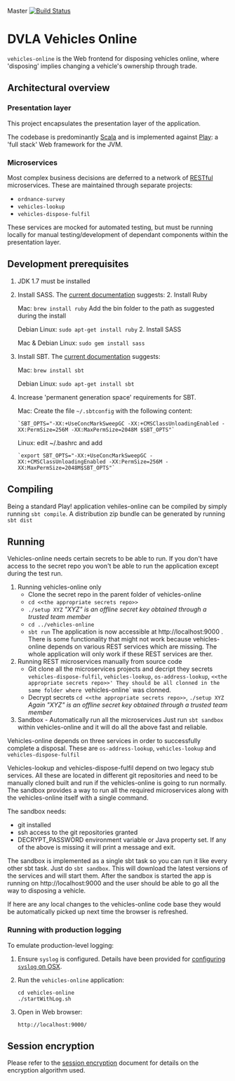 Master [![Build Status](https://travis-ci.org/dvla/vehicles-online.svg?branch=master)](https://travis-ci.org/dvla/vehicles-online)

DVLA Vehicles Online
====================

`vehicles-online` is the Web frontend for disposing vehicles online, where 'disposing' implies changing a vehicle's
ownership through trade.

Architectural overview
----------------------

### Presentation layer

This project encapsulates the presentation layer of the application.

The codebase is predominantly [Scala][scala] and is implemented against [Play][play-framework]: a 'full stack' Web
framework for the JVM.

### Microservices

Most complex business decisions are deferred to a network of [RESTful][rest] microservices. These are maintained through
separate projects:

-   `ordnance-survey`
-   `vehicles-lookup`
-   `vehicles-dispose-fulfil`

These services are mocked for automated testing, but must be running locally for manual testing/development of dependant
components within the presentation layer.


Development prerequisites
-----------------------
1.  JDK 1.7 must be installed
1.  Install SASS. The [current documentation][install-sass] suggests:
    2. Install Ruby
    
       Mac: `brew install ruby` Add the bin folder to the path as suggested during the install

       Debian Linux: `sudo apt-get install ruby`
    2. Install SASS
    
       Mac & Debian Linux: `sudo gem install sass`

1.  Install SBT.  The [current documentation][install-sbt] suggests:

    Mac: `brew install sbt`
    
    Debian Linux: `sudo apt-get install sbt`

1.  Increase 'permanent generation space' requirements for SBT.

    Mac: Create the file `~/.sbtconfig` with the following content:

        `SBT_OPTS="-XX:+UseConcMarkSweepGC -XX:+CMSClassUnloadingEnabled -XX:PermSize=256M -XX:MaxPermSize=2048M $SBT_OPTS"`
        
    Linux: edit ~/.bashrc and add 
    
        `export SBT_OPTS="-XX:+UseConcMarkSweepGC -XX:+CMSClassUnloadingEnabled -XX:PermSize=256M -XX:MaxPermSize=2048M$SBT_OPTS"`
        
Compiling
---------
Being a standard Play! application vehiles-online can be compiled by simply running `sbt compile`. A distribution zip bundle can be generated by running `sbt dist`

Running
-------
Vehicles-online needs certain secrets to be able to run. If you don't have access to the secret repo you won't be able to run the application except during the test run.

1. Running vehicles-online only
    - Clone the secret repo in the parent folder of vehicles-online
    - `cd <<the appropriate secrets repo>>`
    - `./setup XYZ` *"XYZ" is an offline secret key obtained through a trusted team member*
    - `cd ../vehicles-online`
    - `sbt run`
    The application is now accessible at http://localhost:9000 . There is some functionality that might not work because vehicles-online depends on various REST services which are missing. The whole application will only work if these REST services are ther.
2. Running  REST microservices manually from source code
    - Git clone all the microservices projects and decript they secrets `vehicles-dispose-fulfil`, `vehicles-lookup`, `os-address-lookup`, `<<the appropriate secrets repo>>' They should be all clonned in the same folder where `vehicles-online` was clonned.
    - Decrypt secrets `cd <<the appropriate secrets repo>>`, `./setup XYZ` *Again "XYZ" is an offline secret key obtained through a trusted team member*
3. Sandbox - Automatically run all the microservices
Just run ```sbt sandbox``` within vehicles-online and it will do all the above fast and reliable. 

Vehicles-online depends on three services in order to successfully complete a disposal. These are `os-address-lookup`, `vehicles-lookup` and `vehicles-dispose-fulfil`

Vehicles-lookup and vehicles-dispose-fulfil depend on two legacy stub services.
All these are located in different git repositories and need to be manually cloned built and run if the vehicles-online is going to run normally.
The sandbox provides a way to run all the required microservices along with the vehicles-online itself with a single command.

The sandbox needs:
- git installed
- ssh access to the git repositories granted
- DECRYPT_PASSWORD environment variable or Java property set.
If any of the above is missing it will print a message and exit.

The sandbox is implemented as a single sbt task so you can run it like every other sbt task. Just do ```sbt sandbox```. This will download the latest versions of the services and will start them. After the sandbox is started the app is running on http://localhost:9000 and the user should be able to go all the way to disposing a vehicle.

If here are any local changes to the vehicles-online code base they would be automatically picked up next time the browser is refreshed.


### Running with production logging

To emulate production-level logging:

1.  Ensure `syslog` is configured. Details have been provided for [configuring `syslog` on OSX][syslog-osx].

2.  Run the `vehicles-online` application:

        cd vehicles-online
        ./startWithLog.sh
        
3.  Open in Web browser:

        http://localhost:9000/


Session encryption
------------------

Please refer to the [session encryption][session-encryption] document for details on the encryption algorithm used.

[install-sass]: http://sass-lang.com/install "Install SASS"
[install-sbt]: http://www.scala-sbt.org/release/docs/Getting-Started/Setup.html#installing-sbt "Install SBT"
[rest]: https://www.ics.uci.edu/~fielding/pubs/dissertation/rest_arch_style.htm "REST"
[play-framework]: http://www.playframework.com/ "Play Framework"
[scala]: http://www.scala-lang.org/ "Scala Language"
[syslog-osx]: syslog-osx.md "Configuring syslog on OSX"
[session-encryption]: encrypted-session-state.md "Session Encryption"